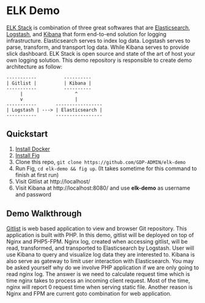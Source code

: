 # ELK Demo

[ELK Stack] is combination of three great softwares that are [Elasticsearch], [Logstash], and [Kibana] that form end-to-end solution for logging infrastructure. Elasticsearch serves to index log data. Logstash serves to parse, transform, and transport log data. While Kibana serves to provide slick dashboard. ELK Stack is open source and state of the art of host your own logging solution. This demo repository is responsible to create demo architecture as follow:  
<!-- language: lang-none -->
    -----------          ----------
    | Gitlist |          | Kibana |
    -----------          ----------
         |                   ^
         v                   |
    -----------       -----------------
    | Logstash | ---> | Elasticsearch | 
    -----------       -----------------
## Quickstart
1. [Install Docker]
2. [Install Fig]
3. Clone this repo, `git clone https://github.com/GDP-ADMIN/elk-demo`
4. Run Fig, `cd elk-demo && fig up`. (It takes sometime for this command to finish at first run)
5. Visit Gitlist at http://localhost/
6. Visit Kibana at http://localhost:8080/ and use __elk-demo__ as username and password

## Demo Walkthrough
[Gitlist] is web based application to view and browser Git repository. This application is built with PHP. In this demo, gitlist will be deployed on top of Nginx and PHP5-FPM. Nginx log, created when accessing gitlist, will be read, transformed, and transported to Elasticsearch by Logstash. User will use Kibana to query and visualize log data they are interested to. Kibana is also serve as gateway to limit user interaction with Elasticsearch. You may be asked yourself why do we involve PHP application if we are only going to read nginx log. The answer is we need to calculate request time which is time nginx takes to process an incoming client request. Most of the time, nginx will report 0 request time when serving static file. Another reason is Nginx and FPM are current goto combination for web application.

[ELK Stack]: http://www.elasticsearch.com/
[Elasticsearch]: http://www.elasticsearch.com/products/elasticsearch/
[Logstash]: http://www.elasticsearch.com/products/logstash/
[Kibana]: http://www.elasticsearch.com/products/kibana/
[Gitlist]: https://github.com/klaussilveira/gitlist
[Install Docker]: https://docs.docker.com/installation/
[Install Fig]: http://www.fig.sh/install.html
